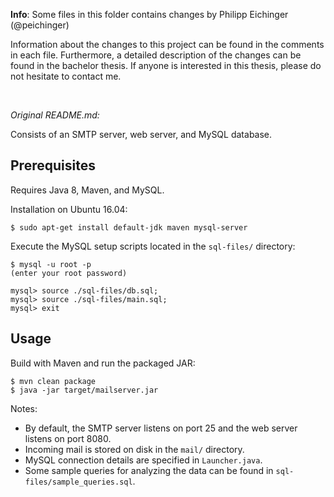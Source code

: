 **Info**: Some files in this folder contains changes by Philipp Eichinger (@peichinger)

Information about the changes to this project can be found in the comments in each file. Furthermore, a detailed description of the changes can be found in the bachelor thesis. If anyone is interested in this thesis, please do not hesitate to contact me.

<br>

*Original README.md:*


Consists of an SMTP server, web server, and MySQL database.

## Prerequisites
Requires Java 8, Maven, and MySQL.

Installation on Ubuntu 16.04:
```
$ sudo apt-get install default-jdk maven mysql-server
```

Execute the MySQL setup scripts located in the `sql-files/` directory:
```
$ mysql -u root -p
(enter your root password)

mysql> source ./sql-files/db.sql;
mysql> source ./sql-files/main.sql;
mysql> exit
```

## Usage
Build with Maven and run the packaged JAR:
```
$ mvn clean package
$ java -jar target/mailserver.jar
```

Notes:
* By default, the SMTP server listens on port 25 and the web server listens on port 8080.
* Incoming mail is stored on disk in the `mail/` directory.
* MySQL connection details are specified in `Launcher.java`.
* Some sample queries for analyzing the data can be found in `sql-files/sample_queries.sql`.
